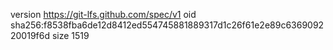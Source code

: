 version https://git-lfs.github.com/spec/v1
oid sha256:f8538fba6de12d8412ed554745881889317d1c26f61e2e89c636909220019f6d
size 1519
